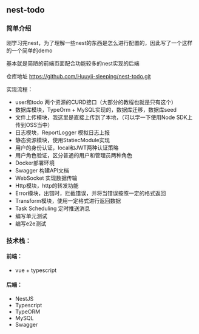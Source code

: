## nest-todo

### 简单介绍

刚学习完nest，为了理解一些nest的东西是怎么进行配置的，因此写了一个这样的一个简单的demo

基本就是简陋的前端页面配合功能较多的nest实现的后端

仓库地址 https://github.com/Huuyii-sleeping/nest-todo.git

实现流程：

- user和todo 两个资源的CURD接口（大部分的教程也就是只有这个）
- 数据库模块，TypeOrm + MySQL实现的，数据库迁移，数据库seed
- 文件上传模块，我这里是直接上传到了本地，（可以学一下使用Node SDK上传到OSS当中）
- 日志模块，ReportLogger 模拟日志上报
- 静态资源模块，使用StatiecModule实现
- 用户的身份认证，local和JWT两种认证策略
- 用户角色验证，区分普通的用户和管理员两种角色
- Docker部署环境
- Swagger 构建API文档
- WebSocket 实现数据传输
- Http模块，http的转发功能
- Error模块，出错时，拦截错误，并将当错误按照一定的格式返回
- Transform模块，使用一定格式进行返回数据
- Task Scheduling 定时推送消息
- 编写单元测试
- 编写e2e测试

### 技术栈：

#### 前端：

- vue + typescript

#### 后端：

- NestJS
- Typescript
- TypeORM
- MySQL
- Swagger